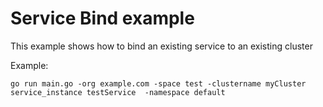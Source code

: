 # Service Bind example

This example shows how to bind an existing service to an existing cluster 

Example: 

```
go run main.go -org example.com -space test -clustername myCluster service_instance testService  -namespace default
```